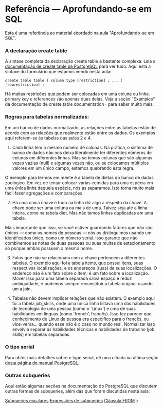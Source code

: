 # Referência — Aprofundando-se em SQL
Esta é uma referência ao material abordado na aula "Aprofundando-se em SQL".

### A declaração create table
A sintaxe completa da declaração create table é bastante complexa. Leia a [documentação de create table de PostgreSQL](http://www.postgresql.org/docs/9.4/static/sql-createtable.html) para ver tudo. Aqui está a sintaxe do formulário que estamos vendo nesta aula:

```
create table table ( column type [restriction] , ... ) [rowrestriction] ;
```

Há muitas restrições que podem ser colocadas em uma coluna ou linha. primary key e references são apenas duas delas. Veja a seção "Examples" da documentação de create table documentation= para saber muito mais.

### Regras para tabelas normalizadas:
Em um banco de dados normalizado, as relações entre as tabelas estão de acordo com as relações que realmente estão entre os dados. Os exemplos aqui referem-se às tabelas das aulas 2 e 4.


1. Cada linha tem o mesmo número de colunas.
Na prática, o sistema de banco de dados não nos deixa literalmente ter diferentes números de colunas em diferentes linhas. Mas se temos colunas que são algumas vezes vazias (null) e algumas vezes não, ou se colocamos múltiplos valores em um único campo, estamos quebrando esta regra.

O exemplo para termos em mente é a tabela de dietas do banco de dados zoológico. Em vez de tentar colocar várias comidas para uma espécia em uma única linha daquela espécie, nós as separamos. Isto torna muito mais fácil fazer agregações e comparações.

2. Há uma única chave e tudo na linha diz algo a respeito da chave.
A chave pode ser uma coluna ou mais de uma. Talvez seja até a linha inteira, como na tabela diet. Mas não temos linhas duplicadas em uma tabela.

Mais importante que isso, se você estiver guardando fatores que não são únicos — como os nomes de pessoas — nós os distinguimos usando um identificados único, como um número serial. Isso garante que não combinemos as notas de duas pessoas ou suas multas de estacionamento só porque ambas possuem o mesmo nome.

3. Fatos que não se relacionam com a chave pertencem a diferentes tabelas.
O exemplo aqui foi a tabela items, que possui itens, suas respectivas localizações, e os endereços (ruas) de suas localizações. O endereço não é um fato sobre o item; é um fato sobre a localização. Mover isso para uma tabela separada salva espaço e reduz ambiguidade, e podemos sempre reconstituir a tabela original usando um a join.

4. Tabelas não devem implicar relações que não existem.
O exemplo aqui foi a tabela job_skills, onde uma única linha listava uma das habilidades de tecnologia de uma pessoa (como o 'Linux') e uma de suas habilidades em línguas (como 'french', francês). Isso fez parecer que conhecimento de Linux da pessoa era específico para o francês, ou vice-versa... quando esse não é o caso no mundo real. Normalizar isso envolvia separar as habilidades técnicas e habilidades de trabalho (job skills) em tabelas separadas.

### O tipo serial
Para obter mais detalhes sobre o type serial, dê uma olhada na última seção [desta página do manual PostgreSQL](https://www.postgresql.org/docs/9.4/datatype-numeric.html).

### Outras subqueries
Aqui estão algumas seções na documentação do PostgreSQL que discutem outras formas de subqueries, além das que foram discutidas nesta aula:

[Subqueries escalares](https://www.postgresql.org/docs/9.4/sql-expressions.html#SQL-SYNTAX-SCALAR-SUBQUERIES)
[Expressões de subqueries](https://www.postgresql.org/docs/9.4/functions-subquery.html)
[Cláusula FROM](https://www.postgresql.org/docs/9.4/sql-select.html#SQL-FROM)
z